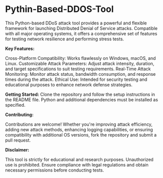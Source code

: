 # Pythin-Based-DDOS-Tool

This Python-based DDoS attack tool provides a powerful and flexible framework for launching Distributed Denial of Service attacks. Compatible with all major operating systems, it offers a comprehensive set of features for testing network resilience and performing stress tests.


**Key Features:**

Cross-Platform Compatibility: Works flawlessly on Windows, macOS, and Linux.
Customizable Attack Parameters: Adjust attack intensity, duration, and target specifications to suit testing requirements.
Real-Time Attack Monitoring: Monitor attack status, bandwidth consumption, and response times during the attack.
Ethical Use: Intended for security testing and educational purposes to enhance network defense strategies.


**Getting Started:**
Clone the repository and follow the setup instructions in the README file. Python and additional dependencies must be installed as specified.


**Contributing:**

Contributions are welcome! Whether you're improving attack efficiency, adding new attack methods, enhancing logging capabilities, or ensuring compatibility with additional OS versions, fork the repository and submit a pull request.


**Disclaimer:**

This tool is strictly for educational and research purposes. Unauthorized use is prohibited. Ensure compliance with legal regulations and obtain necessary permissions before conducting tests.
